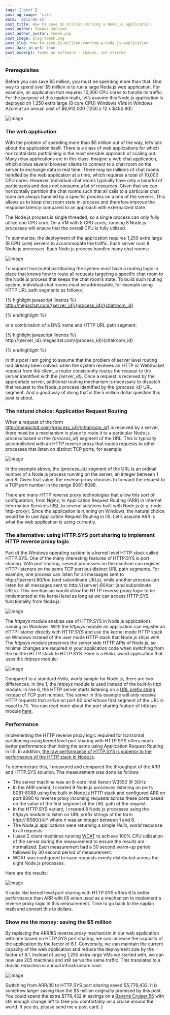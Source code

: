 ```yaml
---
tags: ['post']
post_og_image: 'site'
date: '2013-05-25'  
post_title: How to save $5 million running a Node.js application
post_author: Tomasz Janczuk
post_author_avatar: tomek.png
post_image: blog-tomek.png
post_slug: how-to-save-$5-million-running-a-node.js-application
post_date_in_url: true
post_excerpt: Tomek on Software - shaken, not stirred
---
```





### Prerequisites  

Before you can save $5 million, you must be spending more than that. One way to spend over $5 million is to run a large Node.js web application. For example, an application that requires 10,000 CPU cores to handle its traffic. For the purpose of this napkin math, let’s assume this Node.js application is deployed on 1,250 extra large (8 core CPU) Windows VMs in Windows Azure at an annual cost of $6,912,000 (1250 x 12 x $460.80):  

 ![image](http://lh6.ggpht.com/-wZNafhKhrio/UaEKmZTT-FI/AAAAAAAADeQ/8BkzPVQtAAg/image_thumb%25255B1%25255D.png?imgmax=800)   

### The web application  

With the problem of spending more than $5 million out of the way, let’s talk about the application itself. There is a class of web applications for which horizontal data partitioning is the most sensible approach of scaling out. Many relay applications are in this class. Imagine a web chat application, which allows several browser clients to connect to a chat room on the server to exchange data in real time. There may be millions of chat rooms handled by the web application at a time, which requires a total of 10,000 CPU cores. However, individual chat rooms typically have only a handful of participants and does not consume a lot of resources. Given that we can horizontally partition the chat rooms such that all calls to a particular chat room are always handled by a specific process on a one of the servers. This allows us to keep chat room state in-process and therefore improve the response latency compared to an approach with externalized state.   

The Node.js process is single threaded, so a single process can only fully utilize one CPU core. On a VM with 8 CPU cores, running 8 Node.js processes will ensure that the overall CPU is fully utilized.   

To summarize, the deployment of the application requires 1,250 extra large (8 CPU core) servers to accommodate the traffic. Each server runs 8 Node.js processes. Each Node.js process handles many chat rooms:  

 ![image](http://lh5.ggpht.com/-YRkuYBvpoUc/UaEKnKx3LJI/AAAAAAAADeg/hK8TOIIp5po/image_thumb%25255B4%25255D.png?imgmax=800)   

To support horizontal partitioning the system must have a routing logic in place that knows how to route all requests targeting a specific chat room to the Node.js process that keeps the chat room’s state. To build such routing system, individual chat rooms must be addressable, for example using HTTP URL path segments as follows:  

{% highlight javascript linenos %}
   http://megachat.com/{server_id}/{process_id}/{chatroom_id}
  

{% endhighlight %}



or a combination of a DNS name and HTTP URL path segment:

{% highlight javascript linenos %}
http://{server_id}.megachat.com/{process_id}/{chatroom_id}
  

{% endhighlight %}



In this post I am going to assume that the problem of server level routing had already been solved: when the system receives an HTTP or WebSocket request from the client, a router consistently routes the request to the server identified with the *{server_id}*. Once a request is received by the appropriate server, additional routing mechanism is necessary to dispatch that request to the Node.js process identified by the *{process_id}* URL segment. And a good way of doing that is the 5 million dollar question this post is about. 

### The natural choice: Application Request Routing

When a request of the form *http://megachat.com/{process_id}/{chatroom_id}* is received by a server, there must be a mechanism in place to route it to a particular Node.js process based on the *{process_id}* segment of the URL. This is typically accomplished with an HTTP reverse proxy that routes requests to other processes that listen on distinct TCP ports, for example:

 ![image](http://lh3.ggpht.com/-wsJ1PHIz23U/UaEKnuxXv8I/AAAAAAAADe0/O_nCuVivLQI/image_thumb%25255B7%25255D.png?imgmax=800) 



In the example above, the *{process_id}* segment of the URL is an ordinal number of a Node.js process running on the server, an integer between 1 and 8. Given that value, the reverse proxy chooses to forward the request to a TCP port number in the range 8081-8088. 

There are many HTTP reverse proxy technologies that allow this sort of configuration, from Nginx, to Application Request Routing (ARR) in Internet Information Services (IIS), to several solutions built with Node.js (e.g. node-http-proxy). Since the application is running on Windows, the natural choice would be to use Application Request Routing in IIS. Let’s assume ARR is what the web application is using currently. 

### The alternative: using HTTP.SYS port sharing to implement HTTP reverse proxy logic

Part of the Windows operating system is a kernel level HTTP stack called HTTP.SYS. One of the many interesting features of HTTP.SYS is port sharing. With port sharing, several processes on the machine can register HTTP listeners on the same TCP port but distinct URL path segments. For example, one process can listen for all messages sent to http://{server}:80/foo (and subordinate URLs), while another process can listen for all messages sent to http://{server}:80/bar (and subordinate URLs). This mechanism would allow the HTTP reverse proxy logic to be implemented at the kernel level as long as we can access HTTP.SYS functionality from Node.js:

 ![image](http://lh5.ggpht.com/-32b92JUYvks/UaEKocbSiBI/AAAAAAAADfE/Ua3Bmeq2AiM/image_thumb%25255B10%25255D.png?imgmax=800) 

The *httpsys* module enables use of HTTP.SYS in Node.js applications running on Windows. With the *httpsys* module an application can register an HTTP listener directly with HTTP.SYS and use the kernel mode HTTP stack on Windows instead of the user mode HTTP stack that Node.js ships with. The *httpsys* module preserves the server side HTTP APIs of Node.js, so minimal changes are required in your application code when switching from the built-in HTTP stack to HTTP.SYS. Here is a *Hello, world* application that uses the *httpsys* module:

 ![image](http://lh4.ggpht.com/-XbZ0x2XTS-U/UaEKo62XEVI/AAAAAAAADfU/C16sV0ko9q4/image_thumb%25255B13%25255D.png?imgmax=800) 

Compared to a standard *Hello, world* sample for Node.js, there are two differences. In line 1, the *httpsys* module is used instead of the built-in *http* module. In line 6, the HTTP server starts listening on a [URL prefix string](http://msdn.microsoft.com/en-us/library/windows/desktop/aa364698(v=vs.85).aspx) instead of TCP port number. The server in this example will only receive HTTP requests that arrive on port 80 *and* whose first segment of the URL is equal to /1/. You can read more about the port sharing feature of *httpsys* module [here](https://github.com/tjanczuk/httpsys#port-sharing). 

### Performance

Implementing the HTTP reverse proxy logic required for horizontal partitioning using kernel level port sharing with HTTP.SYS offers much better performance than doing the same using Application Request Routing in IIS. In addition, [the raw performance of HTTP.SYS is superior to the performance of the HTTP stack in Node.js](http://tomasz.janczuk.org/2012/08/the-httpsys-stack-for-nodejs-apps-on.html). 

To demonstrate this, I measured and compared the throughput of the ARR and HTTP.SYS solution. The measurement was done as follows:

* The server machine was an 8-core Intel Xenon W3550 @ 3GHz  
* In the ARR variant, I created 8 Node.js processes listening on ports 8081-8088 using the built-in Node.js HTTP stack and configured ARR on port 8080 to reverse proxy incoming requests across these ports based on the value of the first segment of the URL path of the request.  
* In the HTTP.SYS variant, I created 8 Node.js processes using the *httpsys* module to listen on URL prefix strings of the form *http://*:8080/{n}* where *n* was an integer between 1 and 8.  
* The Node.js applications were returning a simple *Hello, world* response to all requests.  
* I used 2 client machines running [WCAT](http://www.iis.net/downloads/community/2007/05/wcat-63-(x86)) to achieve 100% CPU utilization of the server during the measurement to ensure the results are normalized. Each measurement had a 30 second warm-up period followed by 30 second period of measurement.  
* WCAT was configured to issue requests evenly distributed across the eight Node.js processes.  


Here are the results:

 ![image](http://lh6.ggpht.com/-LfqdwxkWNjE/UaEKplsGxXI/AAAAAAAADfk/edNyrVHUT8o/image_thumb%25255B16%25255D.png?imgmax=800) 

It looks like kernel level port sharing with HTTP.SYS offers 6.1x better performance than ARR with IIS when used as a mechanism to implement a reverse proxy logic in this measurement. Time to go back to the napkin math and convert this to dollars. 

### Show me the money: saving the $5 million

By replacing the ARR/IIS reverse proxy mechanism in our web application with one based on HTTP.SYS port sharing, we can increase the capacity of the application by the factor of 6.1. Conversely, we can maintain the current capacity of the web application and reduce the deployment size by the factor of 6.1. Instead of using 1,250 extra large VMs we started with, we can now use 205 machines and still serve the same traffic. This translates to a drastic reduction in annual infrastructure cost:

 ![image](http://lh6.ggpht.com/-IfgQSdNQRCQ/UaEKqTGj_LI/AAAAAAAADf0/H6n9BUWrzlA/image_thumb%25255B19%25255D.png?imgmax=800) 

Switching from ARR/IIS to HTTP.SYS port sharing saved $5,778,432. It is somehow larger saving than the $5 million originally promised by this post. You could spend the extra $778,432 in savings on a [Bavaria Cruiser 56](http://www.bavariayachts.com/bavaria-cruiser-56.php) with still enough change left to take you comfortably on a cruise around the world. If you do, please send me a post card.   }